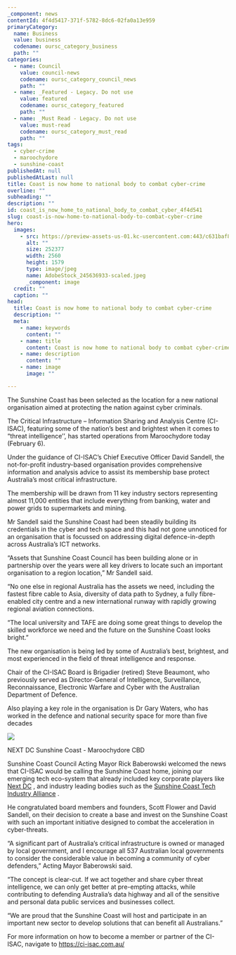 ```yaml
---
_component: news
contentId: 4f4d5417-371f-5782-8dc6-02fa0a13e959
primaryCategory:
  name: Business
  value: business
  codename: oursc_category_business
  path: ""
categories:
  - name: Council
    value: council-news
    codename: oursc_category_council_news
    path: ""
  - name: _Featured - Legacy. Do not use
    value: featured
    codename: oursc_category_featured
    path: ""
  - name: _Must Read - Legacy. Do not use
    value: must-read
    codename: oursc_category_must_read
    path: ""
tags:
  - cyber-crime
  - maroochydore
  - sunshine-coast
publishedAt: null
publishedAtLast: null
title: Coast is now home to national body to combat cyber-crime
overline: ""
subheading: ""
description: ""
id: coast_is_now_home_to_national_body_to_combat_cyber_4f4d541
slug: coast-is-now-home-to-national-body-to-combat-cyber-crime
hero:
  images:
    - src: https://preview-assets-us-01.kc-usercontent.com:443/c631baf8-1b46-001f-580c-d0001b68b4a8/1021ee2b-a6d4-4efb-9ad1-a2586a9223cc/AdobeStock_245636933-scaled.jpeg
      alt: ""
      size: 252377
      width: 2560
      height: 1579
      type: image/jpeg
      name: AdobeStock_245636933-scaled.jpeg
      _component: image
  credit: ""
  caption: ""
head:
  title: Coast is now home to national body to combat cyber-crime
  description: ""
  meta:
    - name: keywords
      content: ""
    - name: title
      content: Coast is now home to national body to combat cyber-crime
    - name: description
      content: ""
    - name: image
      image: ""

---
```

The Sunshine Coast has been selected as the location for a new national organisation aimed at protecting the nation against cyber criminals.

The Critical Infrastructure – Information Sharing and Analysis Centre (CI-ISAC), featuring some of the nation’s best and brightest when it comes to “threat intelligence’’, has started operations from Maroochydore today (February 6).

Under the guidance of CI-ISAC’s Chief Executive Officer David Sandell, the not-for-profit industry-based organisation provides comprehensive information and analysis advice to assist its membership base protect Australia’s most critical infrastructure.

The membership will be drawn from 11 key industry sectors representing almost 11,000 entities that include everything from banking, water and power grids to supermarkets and mining.

Mr Sandell said the Sunshine Coast had been steadily building its credentials in the cyber and tech space and this had not gone unnoticed for an organisation that is focussed on addressing digital defence-in-depth across Australia’s ICT networks.

“Assets that Sunshine Coast Council has been building alone or in partnership over the years were all key drivers to locate such an important organisation to a region location,” Mr Sandell said.

“No one else in regional Australia has the assets we need, including the fastest fibre cable to Asia, diversity of data path to Sydney, a fully fibre-enabled city centre and a new international runway with rapidly growing regional aviation connections.

“The local university and TAFE are doing some great things to develop the skilled workforce we need and the future on the Sunshine Coast looks bright.”

The new organisation is being led by some of Australia’s best, brightest, and most experienced in the field of threat intelligence and response.

Chair of the CI-ISAC Board is Brigadier (retired) Steve Beaumont, who previously served as Director-General of Intelligence, Surveillance, Reconnaissance, Electronic Warfare and Cyber with the Australian Department of Defence.

Also playing a key role in the organisation is Dr Gary Waters, who has worked in the defence and national security space for more than five decades

![](https://preview-assets-us-01.kc-usercontent.com:443/c631baf8-1b46-001f-580c-d0001b68b4a8/6a2477b6-270f-4997-b996-36bfc6168ffe/NEXT-DC-cable-landing-station-with-City-Hall-background.jpg)

NEXT DC Sunshine Coast - Maroochydore CBD

Sunshine Coast Council Acting Mayor Rick Baberowski welcomed the news that CI-ISAC would be calling the Sunshine Coast home, joining our emerging tech eco-system that already included key corporate players like [Next DC](https://www.nextdc.com/data-centres/sc1-sunshine-coast-data-centre)
, and industry leading bodies such as the [Sunshine Coast Tech Industry Alliance](https://sctechia.com.au/)
.

He congratulated board members and founders, Scott Flower and David Sandell, on their decision to create a base and invest on the Sunshine Coast with such an important initiative designed to combat the acceleration in cyber-threats.

“A significant part of Australia’s critical infrastructure is owned or managed by local government, and I encourage all 537 Australian local governments to consider the considerable value in becoming a community of cyber defenders,” Acting Mayor Baberowski said.

“The concept is clear-cut. If we act together and share cyber threat intelligence, we can only get better at pre-empting attacks, while contributing to defending Australia’s data highway and all of the sensitive and personal data public services and businesses collect.

“We are proud that the Sunshine Coast will host and participate in an important new sector to develop solutions that can benefit all Australians.”

For more information on how to become a member or partner of the CI-ISAC, navigate to <https://ci-isac.com.au/>
